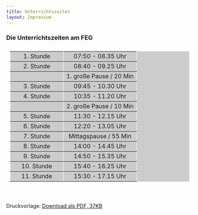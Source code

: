 ```yaml
---
title: Unterrichtszeiten
layout: Impressum
---
```



<h3><i class="fa fa-clock-o"></i> Die Unterrichtszeiten am FEG</h3>

<table bgcolor="#CCCCCC" border="10" bordercolor="#FFFFFF" width="34%">
  <tbody>
    <tr>
      <td width="42%">
        <div align="center">1. Stunde </div>
      </td>
      <td width="58%">
        <div align="center">07:50 - 08.35 Uhr</div>
      </td>
    </tr>
    <tr>
      <td>
        <div align="center">2. Stunde </div>
      </td>
      <td>
        <div align="center">08:40 - 09.25 Uhr </div>
      </td>
    </tr>
    <tr>
      <td>
        <div align="center"></div>
      </td>
      <td>
        <div align="center">1. große Pause / 20 Min </div>
      </td>
    </tr>
    <tr>
      <td>
        <div align="center">3. Stunde </div>
      </td>
      <td>
        <div align="center">09:45 - 10.30 Uhr</div>
      </td>
    </tr>
    <tr>
      <td>
        <div align="center">4. Stunde </div>
      </td>        
      <td>
        <div align="center">10:35 - 11.20 Uhr </div>
      </td>
    </tr>
    <tr>
      <td>
        <div align="center"></div>
      </td>
      <td>
        <div align="center">2. große Pause / 10 Min </div>
      </td>
    </tr>      
    <tr>        
      <td>
        <div align="center">5. Stunde </div>
      </td>        
      <td>
        <div align="center">11:30 - 12.15 Uhr </div>
      </td>
    </tr>
    <tr>        
      <td>
        <div align="center">6. Stunde </div>
      </td>        
      <td>
        <div align="center">12:20 - 13.05 Uhr </div>
      </td>      
    </tr>     
    <tr>        
      <td>
        <div align="center">7. Stunde </div>
      </td>        
      <td>
        <div align="center">Mittagspause / 55 Min </div>
      </td>      
    </tr>      
    <tr>        
      <td>
        <div align="center">8. Stunde </div>
      </td>       
      <td>
        <div align="center">14:00 - 14.45 Uhr </div>
      </td>     
    </tr>      
    <tr>        
      <td>
        <div align="center">9. Stunde </div>
      </td>        
      <td>
        <div align="center">14:50 - 15.35 Uhr </div>
      </td>      
    </tr>      
    <tr>        
      <td>
        <div align="center">10. Stunde </div>
      </td>        
      <td>
        <div align="center">15:40 - 16.25 Uhr </div>
      </td>      
    </tr>      
    <tr>
      <td>
        <div align="center">11. Stunde </div>
      </td>        
      <td>
        <div align="center">15:30 - 17.15 Uhr </div>
      </td>      
    </tr>   
  </tbody>
</table>

  <br>
  <p>Druckvorlage: <a href="http://www.feg-stuttgart.de/downloads/Unterrichtszeiten.pdf"><i class="fa fa-cloud-download"></i> Download als PDF, 37KB </a></p>
